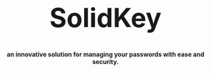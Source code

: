 <div align="center">
	<h1 style="font-size: 60px;">SolidKey</h1>
	<p>
		<b>an innovative solution for managing your passwords with ease and security.</b>
	</p>
	<br>
</div>
